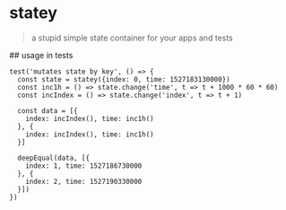 # statey

> a stupid simple state container for your apps and tests

## usage in tests

```
test('mutates state by key', () => {
  const state = statey({index: 0, time: 1527183130000})
  const inc1h = () => state.change('time', t => t + 1000 * 60 * 60)
  const incIndex = () => state.change('index', t => t + 1)

  const data = [{
    index: incIndex(), time: inc1h()
  }, {
    index: incIndex(), time: inc1h()
  }]

  deepEqual(data, [{
    index: 1, time: 1527186730000
  }, {
    index: 2, time: 1527190330000
  }])
})
```